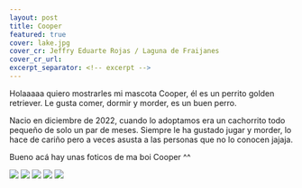 ```yaml
---
layout: post
title: Cooper
featured: true
cover: lake.jpg
cover_cr: Jeffry Eduarte Rojas / Laguna de Fraijanes
cover_cr_url:
excerpt_separator: <!-- excerpt -->
---
```


Holaaaaa quiero mostrarles mi mascota Cooper, él es un perrito golden retriever. Le gusta comer, dormir y morder, es un buen perro.

<!-- excerpt -->

Nacio en diciembre de 2022, cuando lo adoptamos era un cachorrito todo pequeño de solo un par de meses. Siempre le ha gustado jugar y morder, lo hace de cariño pero a veces asusta a las personas que no lo conocen jajaja.

Bueno acá hay unas foticos de ma boi Cooper ^^

<div class="photo-gallery">
<img src="{{ site.url }}/images/cooper/cooper05.jpg">
<img src="{{ site.url }}/images/cooper/cooper03.jpg">
<img src="{{ site.url }}/images/cooper/cooper01.jpg">
<img src="{{ site.url }}/images/cooper/cooper02.jpg">
<img src="{{ site.url }}/images/cooper/cooper04.jpg">
</div>